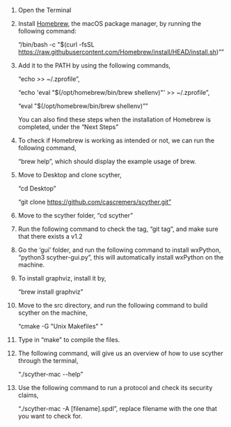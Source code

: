 1. Open the Terminal
2. Install [Homebrew](https://brew.sh/), the  macOS package manager, by running the following command:
   
    “/bin/bash -c "$(curl -fsSL https://raw.githubusercontent.com/Homebrew/install/HEAD/install.sh)””

3. Add it to the PATH by using the following commands,

    “echo >> ~/.zprofile”,

    “echo 'eval "$(/opt/homebrew/bin/brew shellenv)"' >> ~/.zprofile”,

    “eval "$(/opt/homebrew/bin/brew shellenv)””

    You can also find these steps when the installation of Homebrew is completed, under the “Next Steps”

4. To check if Homebrew is working as intended or not, we can run the following command,

    “brew help”, which should display the example usage of brew.

5. Move to Desktop and clone scyther,

   “cd Desktop”

    “git clone https://github.com/cascremers/scyther.git”

6. Move to the scyther folder, “cd scyther”

7. Run the following command to check the tag,
    “git tag”, and make sure that there exists a v1.2 

8. Go the ‘gui’ folder, and run the following command to install wxPython,
    “python3 scyther-gui.py”, this will automatically install wxPython on the machine.

9. To install graphviz, install it by,

    “brew install graphviz”

10. Move to the src directory, and run the following command to build scyther on the machine,

    “cmake -G "Unix Makefiles" ”

11. Type in “make” to compile the files.

12. The following command, will give us an overview of how to use scyther through the terminal,

    “./scyther-mac --help”

13. Use the following command to run a protocol and check its security claims,

    “./scyther-mac -A [filename].spdl”, replace filename with the one that you want to check for.
